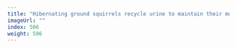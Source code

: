 ```yaml
---
title: "Hibernating ground squirrels recycle urine to maintain their muscles"
imageUrl: ""
index: 506
weight: 506
---
```

